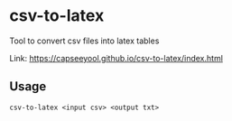 # csv-to-latex
Tool to convert csv files into latex tables

Link: https://capseeyool.github.io/csv-to-latex/index.html

## Usage
```
csv-to-latex <input csv> <output txt>
```